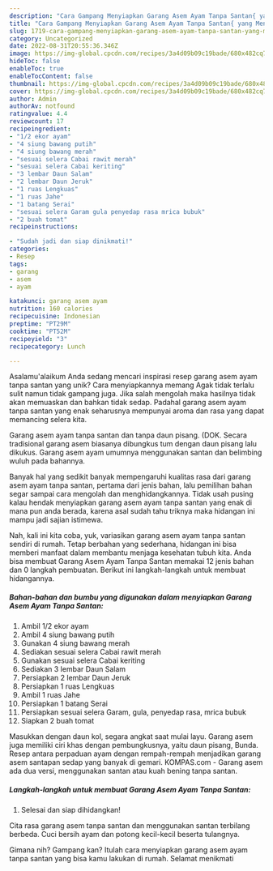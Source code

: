```yaml
---
description: "Cara Gampang Menyiapkan Garang Asem Ayam Tanpa Santan{ yang Menggugah Selera"
title: "Cara Gampang Menyiapkan Garang Asem Ayam Tanpa Santan{ yang Menggugah Selera"
slug: 1719-cara-gampang-menyiapkan-garang-asem-ayam-tanpa-santan-yang-menggugah-selera
category: Uncategorized
date: 2022-08-31T20:55:36.346Z
image: https://img-global.cpcdn.com/recipes/3a4d09b09c19bade/680x482cq70/garang-asem-ayam-tanpa-santan-foto-resep-utama.jpg
hideToc: false
enableToc: true
enableTocContent: false
thumbnail: https://img-global.cpcdn.com/recipes/3a4d09b09c19bade/680x482cq70/garang-asem-ayam-tanpa-santan-foto-resep-utama.jpg
cover: https://img-global.cpcdn.com/recipes/3a4d09b09c19bade/680x482cq70/garang-asem-ayam-tanpa-santan-foto-resep-utama.jpg
author: Admin
authorAv: notfound
ratingvalue: 4.4
reviewcount: 17
recipeingredient:
- "1/2 ekor ayam"
- "4 siung bawang putih"
- "4 siung bawang merah"
- "sesuai selera Cabai rawit merah"
- "sesuai selera Cabai keriting"
- "3 lembar Daun Salam"
- "2 lembar Daun Jeruk"
- "1 ruas Lengkuas"
- "1 ruas Jahe"
- "1 batang Serai"
- "sesuai selera Garam gula penyedap rasa mrica bubuk"
- "2 buah tomat"
recipeinstructions:

- "Sudah jadi dan siap dinikmati!"
categories:
- Resep
tags:
- garang
- asem
- ayam

katakunci: garang asem ayam 
nutrition: 160 calories
recipecuisine: Indonesian
preptime: "PT29M"
cooktime: "PT52M"
recipeyield: "3"
recipecategory: Lunch

---
```



Asalamu'alaikum Anda sedang mencari inspirasi resep garang asem ayam tanpa santan yang unik? Cara menyiapkannya memang Agak tidak terlalu sulit namun tidak gampang juga. Jika salah mengolah maka hasilnya tidak akan memuaskan dan bahkan tidak sedap. Padahal garang asem ayam tanpa santan yang enak seharusnya mempunyai aroma dan rasa yang dapat memancing selera kita.


Garang asem ayam tanpa santan dan tanpa daun pisang. (DOK. Secara tradisional garang asem biasanya dibungkus tum dengan daun pisang lalu dikukus. Garang asem ayam umumnya menggunakan santan dan belimbing wuluh pada bahannya.

Banyak hal yang sedikit banyak mempengaruhi kualitas rasa dari garang asem ayam tanpa santan, pertama dari jenis bahan, lalu pemilihan bahan segar sampai cara mengolah dan menghidangkannya. Tidak usah pusing kalau hendak menyiapkan garang asem ayam tanpa santan yang enak di mana pun anda berada, karena asal sudah tahu triknya maka hidangan ini mampu jadi sajian istimewa.


Nah, kali ini kita coba, yuk, variasikan garang asem ayam tanpa santan sendiri di rumah. Tetap berbahan yang sederhana, hidangan ini bisa memberi manfaat dalam membantu menjaga kesehatan tubuh kita. Anda bisa membuat Garang Asem Ayam Tanpa Santan memakai 12 jenis bahan dan 0 langkah pembuatan. Berikut ini langkah-langkah untuk membuat hidangannya.

<!--inarticleads1-->

##### Bahan-bahan dan bumbu yang digunakan dalam menyiapkan Garang Asem Ayam Tanpa Santan:

1. Ambil 1/2 ekor ayam
1. Ambil 4 siung bawang putih
1. Gunakan 4 siung bawang merah
1. Sediakan sesuai selera Cabai rawit merah
1. Gunakan sesuai selera Cabai keriting
1. Sediakan 3 lembar Daun Salam
1. Persiapkan 2 lembar Daun Jeruk
1. Persiapkan 1 ruas Lengkuas
1. Ambil 1 ruas Jahe
1. Persiapkan 1 batang Serai
1. Persiapkan sesuai selera Garam, gula, penyedap rasa, mrica bubuk
1. Siapkan 2 buah tomat


Masukkan dengan daun kol, segara angkat saat mulai layu. Garang asem juga memiliki ciri khas dengan pembungkusnya, yaitu daun pisang, Bunda. Resep antara perpaduan ayam dengan rempah-rempah menjadikan garang asem santapan sedap yang banyak di gemari. KOMPAS.com - Garang asem ada dua versi, menggunakan santan atau kuah bening tanpa santan. 

<!--inarticleads2-->

##### Langkah-langkah untuk membuat Garang Asem Ayam Tanpa Santan:


1. Selesai dan siap dihidangkan!

Cita rasa garang asem tanpa santan dan menggunakan santan terbilang berbeda. Cuci bersih ayam dan potong kecil-kecil beserta tulangnya. 

Gimana nih? Gampang kan? Itulah cara menyiapkan garang asem ayam tanpa santan yang bisa kamu lakukan di rumah. Selamat menikmati
